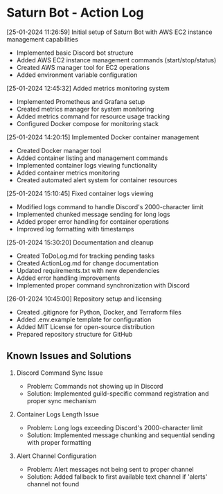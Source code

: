 # Saturn Bot - Action Log

[25-01-2024 11:26:59] Initial setup of Saturn Bot with AWS EC2 instance management capabilities
- Implemented basic Discord bot structure
- Added AWS EC2 instance management commands (start/stop/status)
- Created AWS manager tool for EC2 operations
- Added environment variable configuration

[25-01-2024 12:45:32] Added metrics monitoring system
- Implemented Prometheus and Grafana setup
- Created metrics manager for system monitoring
- Added metrics command for resource usage tracking
- Configured Docker compose for monitoring stack

[25-01-2024 14:20:15] Implemented Docker container management
- Created Docker manager tool
- Added container listing and management commands
- Implemented container logs viewing functionality
- Added container metrics monitoring
- Created automated alert system for container resources

[25-01-2024 15:10:45] Fixed container logs viewing
- Modified logs command to handle Discord's 2000-character limit
- Implemented chunked message sending for long logs
- Added proper error handling for container operations
- Improved log formatting with timestamps

[25-01-2024 15:30:20] Documentation and cleanup
- Created ToDoLog.md for tracking pending tasks
- Created ActionLog.md for change documentation
- Updated requirements.txt with new dependencies
- Added error handling improvements
- Implemented proper command synchronization with Discord

[26-01-2024 10:45:00] Repository setup and licensing
- Created .gitignore for Python, Docker, and Terraform files
- Added .env.example template for configuration
- Added MIT License for open-source distribution
- Prepared repository structure for GitHub

## Known Issues and Solutions

1. Discord Command Sync Issue
   - Problem: Commands not showing up in Discord
   - Solution: Implemented guild-specific command registration and proper sync mechanism

2. Container Logs Length Issue
   - Problem: Long logs exceeding Discord's 2000-character limit
   - Solution: Implemented message chunking and sequential sending with proper formatting

3. Alert Channel Configuration
   - Problem: Alert messages not being sent to proper channel
   - Solution: Added fallback to first available text channel if 'alerts' channel not found 